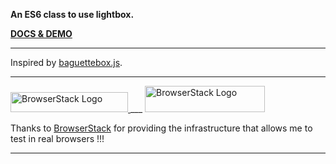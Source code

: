 **An ES6 class to use lightbox.**

[__DOCS & DEMO__](https://amstramgram75.github.io/Amstramgram-Gallery/)

___
Inspired by <a href="https://feimosi.github.io/baguetteBox.js/" target="_blanck">baguettebox.js</a>.
___
<a href="https://www.browserstack.com/" target="_blank">
  <img src="https://browserstack.wpenginepowered.com/wp-content/themes/browserstack/img/bstack-logo-global.svg" width="188" height="32" alt="BrowserStack Logo">
</a>
___
<a href="https://www.browserstack.com/" target="_blank">
  <img src="https://live.browserstack.com/images/opensource/browserstack-logo.svg" width="192px" height="42px" alt="BrowserStack Logo">
</a>




Thanks to <a href="https://www.browserstack.com/" target="_blank">BrowserStack</a> for providing the infrastructure that allows me to test in real browsers !!!
___